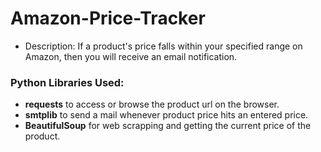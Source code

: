 # Amazon-Price-Tracker
* Description: If a product's price falls within your specified range on Amazon, then you will receive an email notification.   
   
### Python Libraries Used:
* **requests** to access or browse the product url on the browser.   
* **smtplib** to send a mail whenever product price hits an entered price.    
* **BeautifulSoup** for web scrapping and getting the current price of the product.     
